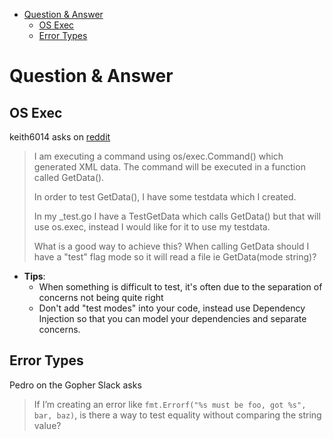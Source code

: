 - [Question \& Answer](#question--answer)
  - [OS Exec](#os-exec)
  - [Error Types](#error-types)

# Question & Answer

## OS Exec

keith6014 asks on [reddit](https://www.reddit.com/r/golang/comments/aaz8ji/testdata_and_function_setup_help/)

> I am executing a command using os/exec.Command() which generated XML data. The command will be executed in a function called GetData().
>
> In order to test GetData(), I have some testdata which I created.
>
> In my \_test.go I have a TestGetData which calls GetData() but that will use os.exec, instead I would like for it to use my testdata.
>
> What is a good way to achieve this? When calling GetData should I have a "test" flag mode so it will read a file ie GetData(mode string)?

- **Tips**:
  - When something is difficult to test, it's often due to the separation of concerns not being quite right
  - Don't add "test modes" into your code, instead use Dependency Injection so that you can model your dependencies and separate concerns.

## Error Types

Pedro on the Gopher Slack asks

> If I’m creating an error like `fmt.Errorf("%s must be foo, got %s", bar, baz)`, is there a way to test equality without comparing the string value?
